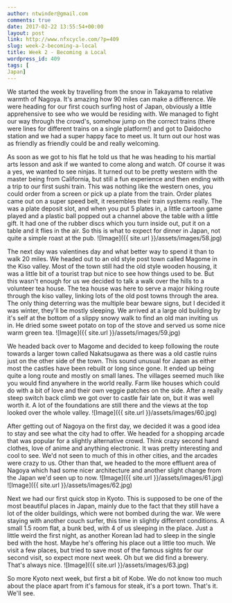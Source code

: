 ```yaml
---
author: ntwinder@gmail.com
comments: true
date: 2017-02-22 13:55:54+00:00
layout: post
link: http://www.nfxcycle.com/?p=409
slug: week-2-becoming-a-local
title: Week 2 - Becoming a Local
wordpress_id: 409
tags: [
Japan]
---
```


We started the week by travelling from the snow in Takayama to relative warmth of Nagoya. It's amazing how 90 miles can make a difference. We were heading for our first couch surfing host of Japan, obviously a little apprehensive to see who we would be residing with.  We managed to fight our way through the crowd's, somehow jump on the correct trains (there were lines for different trains on a single platform!) and got to Daidocho station and we had a super happy face to meet us. It turn out our host was as friendly as friendly could be and really welcoming.

As soon as we got to his flat he told us that he was heading to his martial arts lesson and ask if we wanted to come along and watch.  Of course it was a yes, we wanted to see ninjas. It turned out to be pretty western with the master being from California, but still a fun experience and then ending with a trip to our first sushi train. This was nothing like the western ones, you could order from a screen or pick up a plate from the train. Order plates came out on a super speed belt, it resembles their train systems really. The was a plate deposit slot, and when you put 5 plates in, a little cartoon game played and a plastic ball popped out a channel above the table with a little gift.  It had one of the rubber discs which you turn inside out, put it on a table and it flies in the air. So this is what to expect for dinner in Japan, not quite a simple roast at the pub.
![Image]({{ site.url }}/assets/images/58.jpg)

The next day was valentines day and what better way to spend it than to walk 20 miles.  We headed out to an old style post town called Magome in the Kiso valley.  Most of the town still had the old style wooden housing, it was a little bit of a tourist trap but nice to see how things used to be. But this wasn't enough for us we decided to talk a walk over the hills to a volunteer tea house.  The tea house was here to serve a major hiking route through the kiso valley, linking lots of the old post towns through the area. The only thing deterring was the multiple bear beware signs, but I decided it was winter, they'll be mostly sleeping. We arrived at a large old building by it's self at the bottom of a slippy snowy walk to find an old man inviting us in. He dried some sweet potato on top of the stove and served us some nice warm green tea.
![Image]({{ site.url }}/assets/images/59.jpg)

We headed back over to Magome and decided to keep following the route towards a larger town called Nakatsugawa as there was a old castle ruins just on the other side of the town. This sound unusual for Japan as either most the castles have been rebuilt or long since gone. It ended up being quite a long route and mostly on small lanes.  The villages seemed much like you would find anywhere in the world really.  Farm like houses which could do with a bit of love and their own veggie patches on the side.  After a really steep switch back climb we got over to castle fair late on, but it was well worth it. A lot of the foundations are still there and the views at the top looked over the whole valley.
![Image]({{ site.url }}/assets/images/60.jpg)

After getting out of Nagoya on the first day, we decided it was a good idea to stay and see what the city had to offer.  We headed for a shopping arcade that was popular for a slightly alternative crowd. Think crazy second hand clothes, love of anime and anything electronic. It was pretty interesting and cool to see. We'd not seen to much of this in other cities, and the arcades were crazy to us.  Other than that, we headed to the more effluent area of Nagoya which had some nicer architecture and another slight change from the Japan we'd seen up to now.
![Image]({{ site.url }}/assets/images/61.jpg)
![Image]({{ site.url }}/assets/images/62.jpg)

Next we had our first quick stop in Kyoto. This is supposed to be one of the most beautiful places in Japan, mainly due to the fact that they still have a lot of the older buildings, which were not bombed during the war.  We were staying with another couch surfer, this time in slightly different conditions. A small 1.5 room flat, a bunk bed, with 4 of us sleeping in the place. Just a little weird the first night, as another Korean lad had to sleep in the single bed with the host.  Maybe he's offering his place out a little too much. We visit a few places, but tried to save most of the famous sights for our second visit, so expect more next week.
Oh but we did find a brewery. That's always nice. 
![Image]({{ site.url }}/assets/images/63.jpg)

So more Kyoto next week, but first a bit of Kobe. We do not know too much about the place apart from it's famous for steak, it's a port town. That's it. We'll see.
